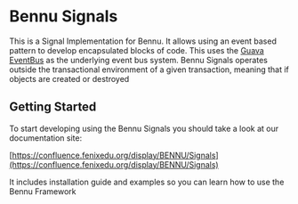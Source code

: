 Bennu Signals
=============

This is a Signal Implementation for Bennu. It allows using an event based pattern to develop encapsulated blocks of code. This uses the [Guava EventBus](https://code.google.com/p/guava-libraries/wiki/EventBusExplained) as the underlying event bus system. Bennu Signals operates outside the transactional environment of a given transaction, meaning that if objects are created or destroyed 

## Getting Started

To start developing using the Bennu Signals you should take a look at our documentation site:

[https://confluence.fenixedu.org/display/BENNU/Signals](https://confluence.fenixedu.org/display/BENNU/Signals)

It includes installation guide and examples so you can learn how to use the Bennu Framework
